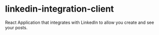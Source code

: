 # linkedin-integration-client
React Application that integrates with LinkedIn to allow you create and see your posts.
